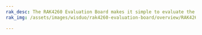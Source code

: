 ```yaml
---
rak_desc: The RAK4260 Evaluation Board makes it simple to evaluate the RAK4260 Stamp Module. The base board allows to test WisBlock Sensor and WisBlock IO modules.
rak_img: /assets/images/wisduo/rak4260-evaluation-board/overview/RAK4260_Evaluation_home.png

---
```


<rk-redirect to="/Product-Categories/WisDuo/RAK4260-Evaluation-Board/Overview/"/>